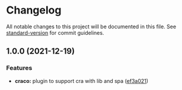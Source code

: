 # Changelog

All notable changes to this project will be documented in this file. See [standard-version](https://github.com/conventional-changelog/standard-version) for commit guidelines.

## 1.0.0 (2021-12-19)


### Features

* **craco:** plugin to support cra with lib and spa ([ef3a021](https://github.com/m-nathani/craco-plugin-micro-frontend/commit/ef3a02174a9b1eb6c202af2a6870c9e594807d87))
